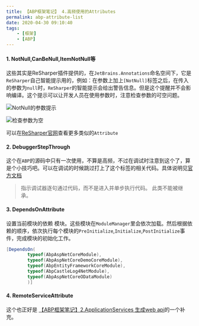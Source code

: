 ```yaml
---
title: 【ABP框架笔记】 4.高频使用的Attributes
permalink: abp-attribute-list
date: 2020-04-30 09:10:40
tags: 
    - [框架]
    - [ABP]
---
```




#### 1. NotNull,CanBeNull,ItemNotNull等

这些其实是ReSharper插件提供的，在`JetBrains.Annotations`命名空间下，它是`ReSharper`自己智能提示用的，例如：在参数上加上`[NotNull]`标签之后，在传入的参数为`null`时，`ReSharper`的智能提示会给出警告信息。但是这个提醒并不会影响编译。这个提示可以让开发人员在使用参数时，注意检查参数的可空问题。

![NotNull的参数提示](NotNullAttribute.png)

![检查参数为空](CheckNotNull.png)

可以在[ReSharper官网](https://www.jetbrains.com/help/resharper/Reference__Code_Annotation_Attributes.html)查看更多类似的`Attribute`

#### 2.  DebuggerStepThrough

这个在`ABP`的源码中只有一次使用，不算是高频，不过在调试时注意到这个了，算是个小技巧吧。可以在调试的时候跳过打上了这个标签的相关代码。具体说明见[官方文档](https://docs.microsoft.com/zh-cn/dotnet/api/system.diagnostics.debuggerstepthroughattribute?redirectedfrom=MSDN&view=netframework-4.8)

> 指示调试器逐句通过代码，而不是进入并单步执行代码。 此类不能被继承。



#### 3. DependsOnAttribute

设置当前模块的依赖 模块。这些模块在`ModuleManager`里会依次加载。然后根据依赖的顺序，依次执行每个模块的`PreInitialize`,`Initialize`,`PostInitialize`事件，完成模块的初始化工作。

```c#
[DependsOn(
        typeof(AbpAspNetCoreModule),
        typeof(AbpAspNetCoreDemoCoreModule),
        typeof(AbpEntityFrameworkCoreModule),
        typeof(AbpCastleLog4NetModule),
        typeof(AbpAspNetCoreODataModule)
        )]
```

#### 4. RemoteServiceAttribute

这个也正好是 [【ABP框架笔记】2.ApplicationServices 生成web api](/2020/04/25/abp-services-as-webapi)的一个补充。